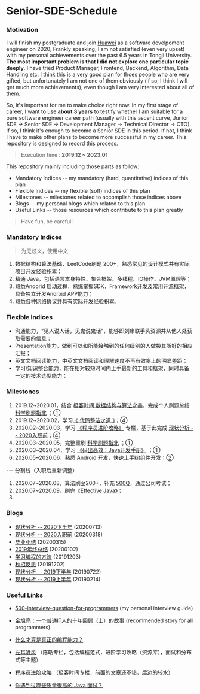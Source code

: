 # Senior-SDE-Schedule

### Motivation

I will finish my postgraduate and join [Huawei](https://www.huawei.com/cn/) as a software develpoment engineer on 2020, Frankly speaking, I am not satisfied (even very upset) with my personal achievements over the past 6.5 years in Tongji University. **The most important problem is that I did not explore one particular topic deeply**. I have tried Product Manager, Frontend, Backend, Algorithm, Data Handling etc. I think this is a very good plan for thoes people who are very gifted, but unfortunately I am not one of them obviously (if so, I think I will get much more achievements), even though I am very interested about all of them.

So, it's important for me to make choice right now. In my first stage of career, I want to use **about 3 years** to testify whether I am suitable for a pure software engineer career path (usually with this ascent curve, Junior SDE -> Senior SDE -> Development Manager -> Technical Director -> CTO). If so, I think it's enough to become a Senior SDE in this period. If not, I think I have to make other plans to become more successful in my career. This repository is designed to record this process.

> Execution time : **2019.12 ~ 2023.01**

This repository mainly including those parts as follow:

* Mandatory Indices -- my mandatory (hard, quantitative) indices of this plan
* Flexible Indices -- my flexible (soft) indices of this plan 
* Milestones -- milestones related to accomplish those indices above
* Blogs -- my personal blogs which related to this plan
* Useful Links -- those resources which contribute to this plan greatly

> Have fun, be careful!

### Mandatory Indices

> 为无歧义，使用中文

1. 数据结构和算法基础，LeetCode刷题 200+，熟悉常见的设计模式并有实际项目开发经验积累；
2. 精通 Java，包括语言本身特性、集合框架、多线程、IO操作、JVM原理等；
3. 熟悉Andorid 启动过程，熟练掌握SDK，Framework开发及常用开源框架，具备独立开发Android APP能力；
4. 熟悉各种网络协议并具有实际开发经验积累。

### Flexible Indices

* 沟通能力，“见人说人话，见鬼说鬼话”，能够即刻串联手头资源并从他人处获取需要的信息；
* Presentation能力，做到可以和所能接触到的任何级别的人做投其所好的相应汇报；
* 英文文档阅读能力，中英文文档阅读和理解速度不再有效率上的明显差距；
* 学习/知识整合能力，能在相对较短时间内上手最新的工具和框架，同时具备一定的技术选型能力；

### Milestones

1. 2019.12~2020.01，结合 [极客时间 数据结构与算法之美](https://time.geekbang.org/column/intro/126)，完成个人刷题总结 [科学刷题指北](./blogs/科学刷题指北.md) ；①
2. 2019.12~2020.02，学习[《 代码整洁之道 》](https://book.douban.com/subject/4199741/)；④
3. 2020.02~2020.03，学习 [《程序员进阶攻略》](https://time.geekbang.org/column/intro/111) 专栏，基于此完成 [现状分析 -- 2020入职前](./blogs/现状分析-2020入职前.md)；④
4. 2020.03~2020.05，完整重刷 [科学刷题指北](./blogs/科学刷题指北.md) ；①
5. 2020.03~2020.04，学习  [《码出高效：Java开发手册》](https://book.douban.com/subject/30333948/) ；①
6. 2020.05~2020.06，熟悉 Android 开发，快速上手kit组件开发；②

--- 分割线（入职后重新调整）

1. 2020.07~2020.08，算法刷至200+，补充 [500Q](https://github.com/KrisCheng/500-interview-question-for-programmers)，通过公司考试；
2. 2020.07~2020.09，刷完[《Effective Java》](https://book.douban.com/subject/27047716/)；
3. 

### Blogs

* [现状分析 -- 2020下半年](./blogs/现状分析-2020下半年.md) (20200713)
* [现状分析 -- 2020入职前](./blogs/现状分析-2020入职前.md) (20200318)
* [毕业小结](./blogs/毕业小结.md) (20200315)
* [2019年终总结](./blogs/2019年终总结.md) (20200102)
* [学习编程的方法](./blogs/学习编程的方法.md) (20191203)
* [秋招反思](./blogs/秋招反思.md) (20191202)
* [现状分析 -- 2019下半年](./blogs/现状分析-2019下半年.md) (20190722)
* [现状分析 -- 2019上半年](./blogs/现状分析-2019上半年.md) (20190214)

### Useful Links

* [500-interview-question-for-programmers](https://github.com/KrisCheng/500-interview-question-for-programmers) (my personal interview guide)

* [金旭亮：一个普通IT人的十年回顾（上）的故事](http://www.fantiz5.com/gs/lizhi/mem/memooswsn.html) (recommended story for all programmers)

* [什么才算是真正的编程能力？](https://www.zhihu.com/question/31034164)

* [左耳听风](https://time.geekbang.org/column/intro/48) （陈皓专栏，包括编程范式，进阶学习攻略（资源库），面试和分布式等主题）

* [程序员进阶攻略](https://time.geekbang.org/column/intro/111) （极客时间专栏，前面的文章还不错，后边的较水）

* [你遇到过哪些质量很高的 Java 面试？](https://www.zhihu.com/question/60949531) 

  

